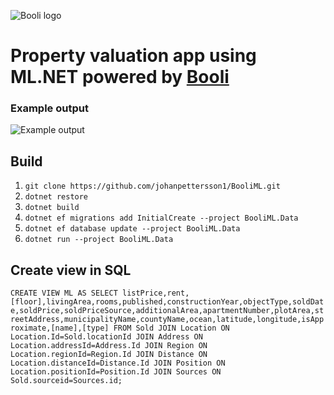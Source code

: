 ![Booli logo](https://bcdn.se/images/resources/booli_logo.png)

# Property valuation app using ML.NET powered by [Booli](https://www.booli.se)

### Example output
![Example output](https://user-images.githubusercontent.com/47982356/87089151-3fa4aa00-c236-11ea-8aaf-c8620809b455.png)

## Build
1. `git clone https://github.com/johanpettersson1/BooliML.git`
2. `dotnet restore`
3. `dotnet build`
4. `dotnet ef migrations add InitialCreate --project BooliML.Data`
5. `dotnet ef database update --project BooliML.Data`
6. `dotnet run --project BooliML.Data`

## Create view in SQL
`CREATE VIEW ML AS SELECT listPrice,rent,[floor],livingArea,rooms,published,constructionYear,objectType,soldDate,soldPrice,soldPriceSource,additionalArea,apartmentNumber,plotArea,streetAddress,municipalityName,countyName,ocean,latitude,longitude,isApproximate,[name],[type] FROM Sold
JOIN Location ON Location.Id=Sold.locationId
JOIN Address ON Location.addressId=Address.Id
JOIN Region ON Location.regionId=Region.Id
JOIN Distance ON  Location.distanceId=Distance.Id
JOIN Position ON Location.positionId=Position.Id
JOIN Sources ON Sold.sourceid=Sources.id;`
